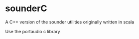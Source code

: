 sounderC
========

A C++ version of the sounder utilities originally written in scala 

Use the portaudio c library
